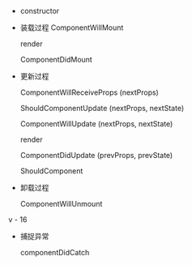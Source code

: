 * 
    constructor
    
* 装载过程
    ComponentWillMount

    render

    ComponentDidMount

* 更新过程

    ComponentWillReceiveProps   (nextProps)

    ShouldComponentUpdate   (nextProps, nextState)

    ComponentWillUpdate   (nextProps, nextState)

    render

    ComponentDidUpdate   (prevProps, prevState)

    ShouldComponent

* 卸载过程

    ComponentWillUnmount 


v - 16  

* 捕捉异常

    componentDidCatch